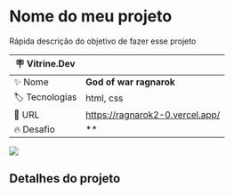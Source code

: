 # Nome do meu projeto

Rápida descrição do objetivo de fazer esse projeto

| :placard: Vitrine.Dev |     |
| -------------  | --- |
| :sparkles: Nome        | **God of war ragnarok**
| :label: Tecnologias | html, css
| :rocket: URL         | https://ragnarok2-0.vercel.app/
| :fire: Desafio     | **

<!-- Inserir imagem com a #vitrinedev ao final do link -->
![](https://lh3.googleusercontent.com/XcdPzbBg44tHfOlEkN_n8U_Xa_Nbm5XevOBY52WpZYHjK7l7xoKahDFFA2KARBxv5ipS3flauP_RioMoFEC8Ps-Csj7N3xf-j0dEvpEhUDOlX2eI6z5xhEDvl00TrDSUG0b_n0A-hFwYhnJhb6Z5nRIXHt2nWTu2RENe4NY2wcmct5qak0M6ciI-mRtmjKJOAUn50YgSp0VAhDtd5fZFwofzIcaF_AGgH2LiRUD86TQvQ9N-JWRpjKlB9fPX2sZWHrWffPmc1BMsFJz9q1rDg_JzqxdKFf7aGajixkWC_bs6wCgyf6u8pfrZFDtBr58jjyyIWEtNr0nge-cBoj_mzJ1tTPOd73D-M5WwjCida2C-M6aTkAoGPnCsPseG9fv6m2NVZ6sx4h8krsKrqNRjci03ieN5n4XRjWmEUov0qHl-EqIFM3x9BGIDzH0aJQaHTL1hyXol4olDy9ajkn0k0j03IGHx33Ob2pQE0jeQDrS9SL18LCis6FAs0RWKzO6WeZrs4tPlhjxs1VjhiVNNtIGuMslTEssUf6yie4wcn2-lUHItaMDmKSbcenmtVrtcOIjTvApKl4kYxf1Ik3gJamg-6r06loXLTLS3wIOvayz_TuwFJ6RaV0RtAjeLqPtugr31-7UmzIHmqKqyfLplAtE62eiX6XamlAAm83qax9L0funhltKPdqeMCUaAoHPIhnB5oH2MVveDOGtgpMV1PE-sWUmanxM8wR2E7C1DkGFed-bN7WjGWSsY0a9kxZgHXXg40MEbqgPyrH37XjfmG1-ZpsN-EgaRV_0r67Tr_zGtZiFdC1xpXUP8xfjv1jdxc7_DzlWweA0Aribz_pdk7NEO7TwG8vyeby7taoWcPZA3ochxOrstMUF0qC6RnathlrMIgIO9KxR03LW6TaEyEq2FZmO6qDUmjiejbpYH0SYJQw=w1064-h665-no?authuser=0)


## Detalhes do projeto


